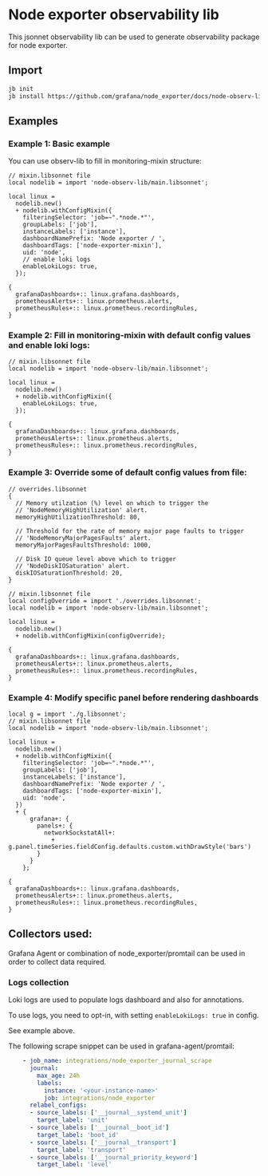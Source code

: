 # Node exporter observability lib

This jsonnet observability lib can be used to generate observability package for node exporter.

## Import

```sh
jb init
jb install https://github.com/grafana/node_exporter/docs/node-observ-lib
```

## Examples

### Example 1: Basic example

You can use observ-lib to fill in monitoring-mixin structure:

```jsonnet
// mixin.libsonnet file
local nodelib = import 'node-observ-lib/main.libsonnet';

local linux =
  nodelib.new()
  + nodelib.withConfigMixin({
    filteringSelector: 'job=~".*node.*"',
    groupLabels: ['job'],
    instanceLabels: ['instance'],
    dashboardNamePrefix: 'Node exporter / ',
    dashboardTags: ['node-exporter-mixin'],
    uid: 'node',
    // enable loki logs
    enableLokiLogs: true,
  });

{
  grafanaDashboards+:: linux.grafana.dashboards,
  prometheusAlerts+:: linux.prometheus.alerts,
  prometheusRules+:: linux.prometheus.recordingRules,
}

```

### Example 2: Fill in monitoring-mixin with default config values and enable loki logs:


```jsonnet
// mixin.libsonnet file
local nodelib = import 'node-observ-lib/main.libsonnet';

local linux =
  nodelib.new()
  + nodelib.withConfigMixin({
    enableLokiLogs: true,
  });

{
  grafanaDashboards+:: linux.grafana.dashboards,
  prometheusAlerts+:: linux.prometheus.alerts,
  prometheusRules+:: linux.prometheus.recordingRules,
}

```

### Example 3: Override some of default config values from file:


```jsonnet
// overrides.libsonnet
{
  // Memory utilzation (%) level on which to trigger the
  // 'NodeMemoryHighUtilization' alert.
  memoryHighUtilizationThreshold: 80,

  // Threshold for the rate of memory major page faults to trigger
  // 'NodeMemoryMajorPagesFaults' alert.
  memoryMajorPagesFaultsThreshold: 1000,

  // Disk IO queue level above which to trigger
  // 'NodeDiskIOSaturation' alert.
  diskIOSaturationThreshold: 20,
}

// mixin.libsonnet file
local configOverride = import './overrides.libsonnet';
local nodelib = import 'node-observ-lib/main.libsonnet';

local linux =
  nodelib.new()
  + nodelib.withConfigMixin(configOverride);

{
  grafanaDashboards+:: linux.grafana.dashboards,
  prometheusAlerts+:: linux.prometheus.alerts,
  prometheusRules+:: linux.prometheus.recordingRules,
}

```

### Example 4: Modify specific panel before rendering dashboards

```jsonnet
local g = import './g.libsonnet';
// mixin.libsonnet file
local nodelib = import 'node-observ-lib/main.libsonnet';

local linux =
  nodelib.new()
  + nodelib.withConfigMixin({
    filteringSelector: 'job=~".*node.*"',
    groupLabels: ['job'],
    instanceLabels: ['instance'],
    dashboardNamePrefix: 'Node exporter / ',
    dashboardTags: ['node-exporter-mixin'],
    uid: 'node',
  })
  + {
      grafana+: {
        panels+: {
          networkSockstatAll+:
            + g.panel.timeSeries.fieldConfig.defaults.custom.withDrawStyle('bars')
        }
      }
    };

{
  grafanaDashboards+:: linux.grafana.dashboards,
  prometheusAlerts+:: linux.prometheus.alerts,
  prometheusRules+:: linux.prometheus.recordingRules,
}

```

## Collectors used:

Grafana Agent or combination of node_exporter/promtail can be used in order to collect data required.

### Logs collection

Loki logs are used to populate logs dashboard and also for annotations.

To use logs, you need to opt-in, with setting `enableLokiLogs: true` in config.

See example above.

The following scrape snippet can be used in grafana-agent/promtail:

```yaml
    - job_name: integrations/node_exporter_journal_scrape
      journal:
        max_age: 24h
        labels:
          instance: '<your-instance-name>'
          job: integrations/node_exporter
      relabel_configs:
      - source_labels: ['__journal__systemd_unit']
        target_label: 'unit'
      - source_labels: ['__journal__boot_id']
        target_label: 'boot_id'
      - source_labels: ['__journal__transport']
        target_label: 'transport'
      - source_labels: ['__journal_priority_keyword']
        target_label: 'level'
```
